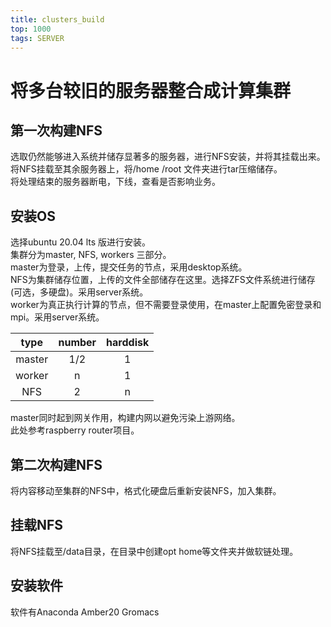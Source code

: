 ```yaml
---
title: clusters_build
top: 1000
tags: SERVER
---
```


# 将多台较旧的服务器整合成计算集群 #

## 第一次构建NFS ##

选取仍然能够进入系统并储存显著多的服务器，进行NFS安装，并将其挂载出来。</br>
将NFS挂载至其余服务器上，将/home /root 文件夹进行tar压缩储存。</br>
将处理结束的服务器断电，下线，查看是否影响业务。

## 安装OS ##

选择ubuntu 20.04 lts 版进行安装。</br>
集群分为master, NFS, workers 三部分。</br>
master为登录，上传，提交任务的节点，采用desktop系统。</br>
NFS为集群储存位置，上传的文件全部储存在这里。选择ZFS文件系统进行储存(可选，多硬盘)。采用server系统。</br>
worker为真正执行计算的节点，但不需要登录使用，在master上配置免密登录和mpi。采用server系统。</br>

|type|number|harddisk|
|:---:|:---:|:---:|
|master|1/2|1|
|worker|n|1|
|NFS|2|n|

master同时起到网关作用，构建内网以避免污染上游网络。</br>
此处参考raspberry router项目。

## 第二次构建NFS ##

将内容移动至集群的NFS中，格式化硬盘后重新安装NFS，加入集群。

## 挂载NFS ##

将NFS挂载至/data目录，在目录中创建opt home等文件夹并做软链处理。

## 安装软件 ##

软件有Anaconda Amber20 Gromacs 
